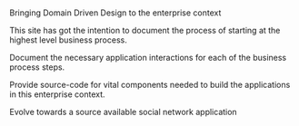 # 
Bringing Domain Driven Design to the enterprise context

This site has got the intention to document the process of starting at the highest level business process.

Document the necessary application interactions for each of the business process steps.

Provide source-code for vital components needed to build the applications in this enterprise context.

Evolve towards a source available social network application
